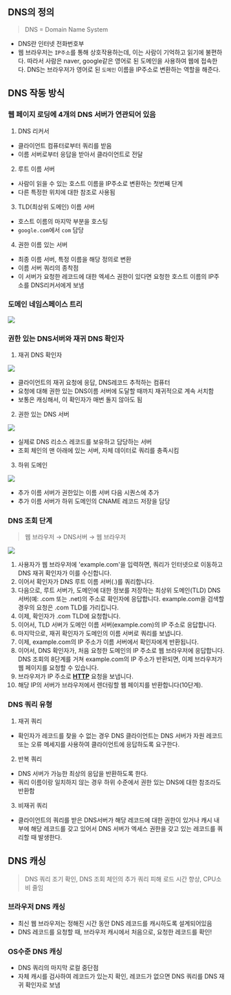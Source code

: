 <!-- @format -->

## DNS의 정의

> DNS = Domain Name System

- DNS란 인터넷 전화번호부
- 웹 브라우저는 `IP주소`를 통해 상호작용하는데, 이는 사람이 기억하고 읽기에 불편하다. 따라서 사람은 naver, google같은 영어로 된 도메인을 사용하여 웹에 접속한다. DNS는 브라우저가 영어로 된 `도메인` 이름을 IP주소로 변환하는 역할을 해준다.

## DNS 작동 방식

### 웹 페이지 로딩에 4개의 DNS 서버가 연관되어 있음

1. DNS 리커서

- 클라이언트 컴퓨터로부터 쿼리를 받음
- 이름 서버로부터 응답을 받아서 클라이언트로 전달

2. 루트 이름 서버

- 사람이 읽을 수 있는 호스트 이름을 IP주소로 변환하는 첫번째 단계
- 다른 특정한 위치에 대한 참조로 사용됨

3. TLD(최상위 도메인) 이름 서버

- 호스트 이름의 마지막 부분을 호스팅
- `google.com`에서 `com` 담당

4. 권한 이름 있는 서버

- 최종 이름 서버, 특정 이름을 해당 정의로 변환
- 이름 서버 쿼리의 종착점
- 이 서버가 요청한 레코드에 대한 엑세스 권한이 있다면 요청한 호스트 이름의 IP주소를 DNS리커서에게 보냄

### 도메인 네임스페이스 트리

![](https://images.velog.io/images/dandev_sw/post/a100d86b-9862-4fa1-a53a-8023633b9f99/image.png)

### 권한 있는 DNS서버와 재귀 DNS 확인자

1. 재귀 DNS 확인자

![](https://images.velog.io/images/dandev_sw/post/ad9b59fb-bff5-45b2-b891-7edd3a33c0e1/image.png)

- 클라이언트의 재귀 요청에 응답, DNS레코드 추적하는 컴퓨터
- 요청에 대해 권한 있는 DNS이름 서버에 도달할 때까지 재귀적으로 계속 서치함
- 보통은 캐싱해서, 이 확인자가 매번 돌지 않아도 됨

2. 권한 있는 DNS 서버

![](https://images.velog.io/images/dandev_sw/post/3bb7854a-d875-413f-97f2-47bf528bf7c7/image.png)

- 실제로 DNS 리소스 레코드를 보유하고 담당하는 서버
- 조회 체인의 맨 아래에 있는 서버, 자체 데이터로 쿼리를 충족시킴

3. 하위 도메인

![](https://images.velog.io/images/dandev_sw/post/96fe3259-ae3e-40d4-bc48-03dce22ae9db/image.png)

- 추가 이름 서버가 권한있는 이름 서버 다음 시퀀스에 추가
- 추가 이름 서버가 하위 도메인의 CNAME 레코드 저장을 담당

### DNS 조회 단계

> 웹 브라우저 → DNS서버 → 웹 브라우저

![](https://images.velog.io/images/dandev_sw/post/88f8d74b-fd9e-48cd-a2b2-7e8c970e1ae6/image.png)

1. 사용자가 웹 브라우저에 'example.com'을 입력하면, 쿼리가 인터넷으로 이동하고 DNS 재귀 확인자가 이를 수신합니다.
2. 이어서 확인자가 DNS 루트 이름 서버(.)를 쿼리합니다.
3. 다음으로, 루트 서버가, 도메인에 대한 정보를 저장하는 최상위 도메인(TLD) DNS 서버(예: .com 또는 .net)의 주소로 확인자에 응답합니다. example.com을 검색할 경우의 요청은 .com TLD를 가리킵니다.
4. 이제, 확인자가 .com TLD에 요청합니다.
5. 이어서, TLD 서버가 도메인 이름 서버(example.com)의 IP 주소로 응답합니다.
6. 마지막으로, 재귀 확인자가 도메인의 이름 서버로 쿼리를 보냅니다.
7. 이제, example.com의 IP 주소가 이름 서버에서 확인자에게 반환됩니다.
8. 이어서, DNS 확인자가, 처음 요청한 도메인의 IP 주소로 웹 브라우저에 응답합니다. DNS 조회의 8단계를 거쳐 example.com의 IP 주소가 반환되면, 이제 브라우저가 웹 페이지를 요청할 수 있습니다.
9. 브라우저가 IP 주소로 **[HTTP](https://www.cloudflare.com/ko-kr/learning/ddos/glossary/hypertext-transfer-protocol-http)** 요청을 보냅니다.
10. 해당 IP의 서버가 브라우저에서 렌더링할 웹 페이지를 반환합니다(10단계).

### DNS 쿼리 유형

1. 재귀 쿼리

- 확인자가 레코드를 찾을 수 없는 경우 DNS 클라이언트는 DNS 서버가 자원 레코드 또는 오류 메세지를 사용하여 클라이언트에 응답하도록 요구한다.

2. 반복 쿼리

- DNS 서버가 가능한 최상의 응답을 반환하도록 한다.
- 쿼리 이름이랑 일치하지 않는 경우 하위 수준에서 권한 있는 DNS에 대한 참조라도 반환함

3. 비재귀 쿼리

- 클라이언트의 쿼리를 받은 DNS서버가 해당 레코드에 대한 권한이 있거나 캐시 내부에 해당 레코드를 갖고 있어서 DNS 서버가 엑세스 권한을 갖고 있는 레코드를 쿼리할 때 발생한다.

## DNS 캐싱

> DNS 쿼리 조기 확인, DNS 조회 체인의 추가 쿼리 피해 로드 시간 향상, CPU소비 줄임

### 브라우저 DNS 캐싱

- 최신 웹 브라우저는 정해진 시간 동안 DNS 레코드를 캐시하도록 설계되어있음
- DNS 레코드를 요청할 때, 브라우저 캐시에서 처음으로, 요청한 레코드를 확인!

### OS수준 DNS 캐싱

- DNS 쿼리의 마지막 로컬 중단점
- 자체 캐시를 검사하여 레코드가 있는지 확인, 레코드가 없으면 DNS 쿼리를 DNS 재귀 확인자로 보냄
